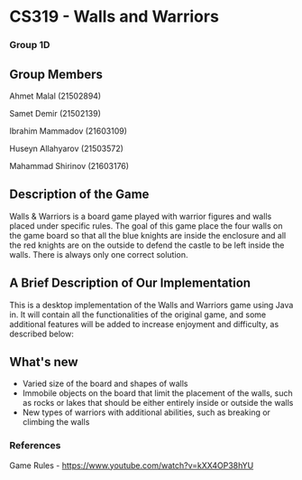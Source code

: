 # CS319 - Walls and Warriors
### Group 1D
## Group Members
Ahmet Malal (21502894)

Samet Demir (21502139)

Ibrahim Mammadov (21603109)

Huseyn Allahyarov (21503572)

Mahammad Shirinov (21603176)

## Description of the Game
Walls & Warriors is a board game played with warrior figures and walls placed under specific rules. The goal of this game place the four walls on the game board so that all the blue knights are inside the enclosure and all the red knights are on the outside to defend the castle to be left inside the walls. There is always only one correct solution.

## A Brief Description of Our Implementation
This is a desktop implementation of the Walls and Warriors game using Java in. It will contain all the functionalities of the original game, and some additional features will be added to increase enjoyment and difficulty, as described below:

## What's new
* Varied size of the board and shapes of walls
* Immobile objects on the board that limit the placement of the walls, such as rocks or lakes that should be either entirely inside or outside the walls
* New types of warriors with additional abilities, such as breaking or climbing the walls

### References
Game Rules - https://www.youtube.com/watch?v=kXX4OP38hYU
